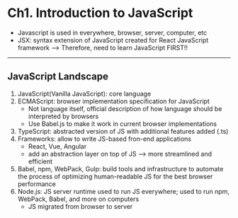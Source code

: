 # Ch1. Introduction to JavaScript

- Javascript is used in everywhere, browser, server, computer, etc
- JSX: syntax extension of JavaScript created for React JavaScript framework --> Therefore, need to learn JavaScript FIRST!!

---

## JavaScript Landscape

1. JavaScript(Vanilla JavaScript): core language
2. ECMAScript: browser implementation specification for JavaScript
   - Not language itself, official description of how language should be interpreted by browsers
   - Use Babel.js to make it work in current browser implementations
3. TypeScript: abstracted version of JS with additional features added (.ts)
4. Frameworks: allow to write JS-based fron-end applications
   - React, Vue, Angular
   - add an abstraction layer on top of JS --> more streamlined and efficient
5. Babel, npm, WebPack, Gulp: build tools and infrastructure to automate the process of optimizing human-readable JS for the best browser performance
6. Node.js: JS server runtime used to run JS everywhere; used to run npm, WebPack, Babel, and more on computers
   - JS migrated from browser to server
